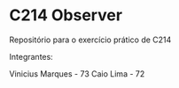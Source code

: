 # C214 Observer
Repositório para o exercício prático de C214

Integrantes:

Vinicius Marques - 73
Caio Lima - 72